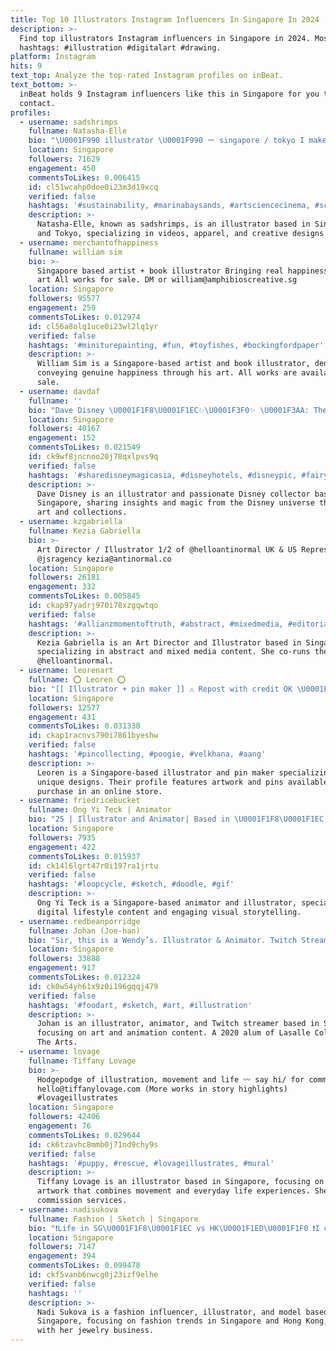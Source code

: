 ```yaml
---
title: Top 10 Illustrators Instagram Influencers In Singapore In 2024
description: >-
  Find top illustrators Instagram influencers in Singapore in 2024. Most popular
  hashtags: #illustration #digitalart #drawing.
platform: Instagram
hits: 9
text_top: Analyze the top-rated Instagram profiles on inBeat.
text_bottom: >-
  inBeat holds 9 Instagram influencers like this in Singapore for you to
  contact.
profiles:
  - username: sadshrimps
    fullname: Natasha-Elle
    bio: "\U0001F990 illustrator \U0001F990 ー singapore / tokyo I make videos, apparel and cute things ☆彡"
    location: Singapore
    followers: 71629
    engagement: 450
    commentsToLikes: 0.006415
    id: cl51wcahp0doe0i23m3d19xcq
    verified: false
    hashtags: '#sustainability, #marinabaysands, #artsciencecinema, #schooloftomorrowsg'
    description: >-
      Natasha-Elle, known as sadshrimps, is an illustrator based in Singapore
      and Tokyo, specializing in videos, apparel, and creative designs.
  - username: merchantofhappiness
    fullname: william sim
    bio: >-
      Singapore based artist + book illustrator Bringing real happiness through
      art All works for sale. DM or william@amphibioscreative.sg
    location: Singapore
    followers: 95577
    engagement: 259
    commentsToLikes: 0.012974
    id: cl56a8olq1uce0i23wl2lq1yr
    verified: false
    hashtags: '#miniturepainting, #fun, #toyfishes, #bockingfordpaper'
    description: >-
      William Sim is a Singapore-based artist and book illustrator, dedicated to
      conveying genuine happiness through his art. All works are available for
      sale.
  - username: davdaf
    fullname: ''
    bio: "Dave Disney \U0001F1F8\U0001F1EC✨\U0001F3F0✨ \U0001F3AA: The Avid DisneyFan °o° \U0001F64B\U0001F3FB‍♂️: I'm an illustrator \U0001F682: Disney Collector’s \U0001F3A0: Share Disney Magic"
    location: Singapore
    followers: 40167
    engagement: 152
    commentsToLikes: 0.021549
    id: ck9wf8jncnoo20j78qxlpvs9q
    verified: false
    hashtags: '#sharedisneymagicasia, #disneyhotels, #disneypic, #fairygodmother'
    description: >-
      Dave Disney is an illustrator and passionate Disney collector based in
      Singapore, sharing insights and magic from the Disney universe through his
      art and collections.
  - username: kzgabriella
    fullname: Kezia Gabriella
    bio: >-
      Art Director / Illustrator 1/2 of @helloantinormal UK & US Representation:
      @jsragency kezia@antinormal.co
    location: Singapore
    followers: 26181
    engagement: 332
    commentsToLikes: 0.005845
    id: ckap97yadrj970i78xzgqwtqo
    verified: false
    hashtags: '#allianzmomentoftruth, #abstract, #mixedmedia, #editorialillustration'
    description: >-
      Kezia Gabriella is an Art Director and Illustrator based in Singapore,
      specializing in abstract and mixed media content. She co-runs the platform
      @helloantinormal.
  - username: leorenart
    fullname: ⭕️ Leoren ⭕️
    bio: "[[ Illustrator + pin maker ]] ⚠️ Repost with credit OK \U0001F31F COMMISSION CLOSED \U0001F4EE ONLINE STORE OPEN"
    location: Singapore
    followers: 12577
    engagement: 431
    commentsToLikes: 0.031338
    id: ckap1racnvs790i7861byeshw
    verified: false
    hashtags: '#pincollecting, #poogie, #velkhana, #aang'
    description: >-
      Leoren is a Singapore-based illustrator and pin maker specializing in
      unique designs. Their profile features artwork and pins available for
      purchase in an online store.
  - username: friedricebucket
    fullname: Ong Yi Teck | Animator
    bio: "25 | Illustrator and Animator| Based in \U0001F1F8\U0001F1EC I create digital lifestyle content too @thericebucket Email for business inquiries."
    location: Singapore
    followers: 7935
    engagement: 422
    commentsToLikes: 0.015937
    id: ck14l6lgrt47r0i197ra1jrtu
    verified: false
    hashtags: '#loopcycle, #sketch, #doodle, #gif'
    description: >-
      Ong Yi Teck is a Singapore-based animator and illustrator, specializing in
      digital lifestyle content and engaging visual storytelling.
  - username: redbeanporridge
    fullname: Johan (Joe-han)
    bio: "Sir, this is a Wendy’s. Illustrator & Animator. Twitch Streamer. He/him. Malaysian \U0001F1F2\U0001F1FE Lasalle College of The Arts Singapore Alum 2020."
    location: Singapore
    followers: 33888
    engagement: 917
    commentsToLikes: 0.012324
    id: ck0w54yh61x9z0i196gqqj479
    verified: false
    hashtags: '#foodart, #sketch, #art, #illustration'
    description: >-
      Johan is an illustrator, animator, and Twitch streamer based in Singapore,
      focusing on art and animation content. A 2020 alum of Lasalle College of
      The Arts.
  - username: lovage
    fullname: Tiffany Lovage
    bio: >-
      Hodgepodge of illustration, movement and life 〰️ say hi/ for commissions:
      hello@tiffanylovage.com (More works in story highlights)
      #lovageillustrates
    location: Singapore
    followers: 42406
    engagement: 76
    commentsToLikes: 0.029644
    id: ck6tzavhc8mmb0j71nd9chy9s
    verified: false
    hashtags: '#puppy, #rescue, #lovageillustrates, #mural'
    description: >-
      Tiffany Lovage is an illustrator based in Singapore, focusing on vibrant
      artwork that combines movement and everyday life experiences. She offers
      commission services.
  - username: nadisukova
    fullname: Fashion | Sketch | Singapore
    bio: "❗️Life in SG\U0001F1F8\U0001F1EC vs HK\U0001F1ED\U0001F1F0 ❗️I discover and write about HK and SG fashion\U0001F483 ❗️Jewellery business\U0001F48D ❗️Illustrator @sketchbynadi ❗️Model\U0001F483"
    location: Singapore
    followers: 7147
    engagement: 394
    commentsToLikes: 0.099478
    id: ckf5vanb6nwcg0j23izf9elhe
    verified: false
    hashtags: ''
    description: >-
      Nadi Sukova is a fashion influencer, illustrator, and model based in
      Singapore, focusing on fashion trends in Singapore and Hong Kong, along
      with her jewelry business.
---
```


